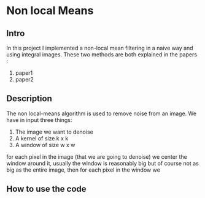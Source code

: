 # Non local Means


## Intro

In this project I implemented a non-local mean filtering in a naive way and using integral images. These two methods 
are both explained in the papers : 

1. paper1
2. paper2

## Description

The non local-means algorithm is used to remove noise from an image. We have in input three things: 
1. The image we want to denoise  
2. A kernel of size k x k
3. A window of size w x w

for each pixel in the image (that we are going to denoise) we center the window around it, usually the window is reasonably big but of course not as big as the 
entire image, then for each pixel in the window we 

## How to use the code  
